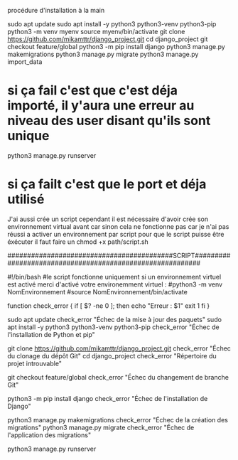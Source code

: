 procédure d'installation à la main

sudo apt update
sudo apt install -y python3 python3-venv python3-pip
python3 -m venv myenv
source myenv/bin/activate
git clone https://github.com/mikamttr/django_project.git
cd django_project
git checkout feature/global
python3 -m pip install django
python3 manage.py makemigrations
python3 manage.py migrate
python3 manage.py import_data
# si ça fail c'est que c'est déja importé, il y'aura une erreur au niveau des user disant qu'ils sont unique
python3 manage.py runserver
# si ça failt c'est que le port et déja utilisé


J'ai aussi crée un script cependant il est nécessaire d'avoir crée son environnement virtual avant car sinon cela ne fonctionne pas car je n'ai pas réussi a activer un environnement par script
pour que le script puisse être éxécuter il faut faire un chmod +x path/script.sh





##########################################SCRIPT##########################################################

#!/bin/bash
#le script fonctionne uniquement si un environnement virtuel est activé merci d'activé votre environemment virtuel : 
#python3 -m venv NomEnvironnement
#source NomEnvironnement/bin/activate

function check_error {
    if [ $? -ne 0 ]; then
        echo "Erreur : $1"
        exit 1
    fi
}


sudo apt update
check_error "Échec de la mise à jour des paquets"
sudo apt install -y python3 python3-venv python3-pip
check_error "Échec de l'installation de Python et pip"


git clone https://github.com/mikamttr/django_project.git
check_error "Échec du clonage du dépôt Git"
cd django_project
check_error "Répertoire du projet introuvable"


git checkout feature/global
check_error "Échec du changement de branche Git"


python3 -m pip install django
check_error "Échec de l'installation de Django"


python3 manage.py makemigrations
check_error "Échec de la création des migrations"
python3 manage.py migrate
check_error "Échec de l'application des migrations"



python3 manage.py runserver
